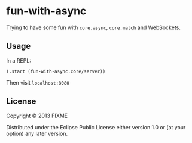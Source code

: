 # fun-with-async

Trying to have some fun with `core.async`, `core.match` and WebSockets.

## Usage

In a REPL:

```
(.start (fun-with-async.core/server))
```

Then visit `localhost:8080`

## License

Copyright © 2013 FIXME

Distributed under the Eclipse Public License either version 1.0 or (at
your option) any later version.
